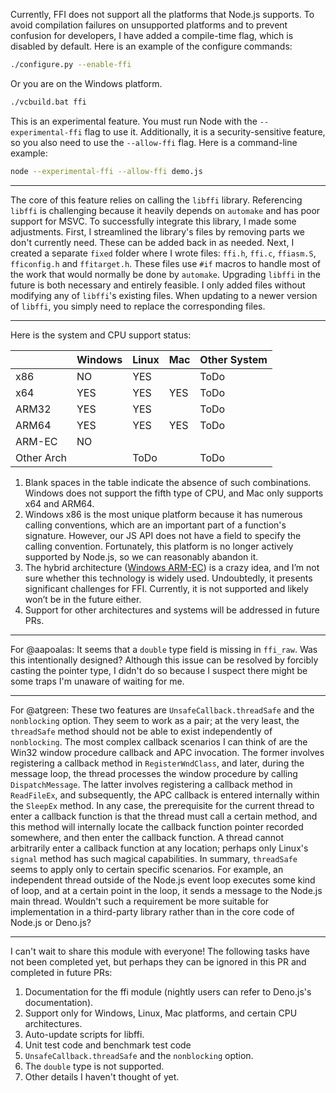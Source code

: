 Currently, FFI does not support all the platforms that Node.js supports.
To avoid compilation failures on unsupported platforms and to prevent confusion for developers,
I have added a compile-time flag, which is disabled by default.
Here is an example of the configure commands:

```bash
./configure.py --enable-ffi
```

Or you are on the Windows platform.

```bash
./vcbuild.bat ffi
```

This is an experimental feature.
You must run Node with the `--experimental-ffi` flag to use it.
Additionally, it is a security-sensitive feature,
so you also need to use the `--allow-ffi` flag.
Here is a command-line example:

```bash
node --experimental-ffi --allow-ffi demo.js
```

---
The core of this feature relies on calling the `libffi` library.
Referencing `libffi` is challenging because it heavily depends on `automake` and has poor support for MSVC.
To successfully integrate this library, I made some adjustments.
First, I streamlined the library's files by removing parts we don't currently need.
These can be added back in as needed.
Next, I created a separate `fixed` folder where I wrote files:
`ffi.h`, `ffi.c`, `ffiasm.S`, `fficonfig.h` and `ffitarget.h`.
These files use `#if` macros to handle most of the work that would normally be done by `automake`.
Upgrading `libffi` in the future is both necessary and entirely feasible.
I only added files without modifying any of `libffi`'s existing files.
When updating to a newer version of `libffi`,
you simply need to replace the corresponding files.

---
Here is the system and CPU support status:

|            | Windows | Linux | Mac | Other System |
|------------|---------|-------|-----|--------------|
| x86        | NO      | YES   |     | ToDo         |
| x64        | YES     | YES   | YES | ToDo         |
| ARM32      | YES     | YES   |     | ToDo         |
| ARM64      | YES     | YES   | YES | ToDo         |
| ARM-EC     | NO      |       |     |              |
| Other Arch |         | ToDo  |     | ToDo         |

1. Blank spaces in the table indicate the absence of such combinations.
   Windows does not support the fifth type of CPU,
   and Mac only supports x64 and ARM64.
2. Windows x86 is the most unique platform because it has numerous calling conventions,
   which are an important part of a function's signature.
   However, our JS API does not have a field to specify the calling convention.
   Fortunately, this platform is no longer actively supported by Node.js,
   so we can reasonably abandon it.
3. The hybrid architecture ([Windows ARM-EC](https://learn.microsoft.com/en-us/windows/arm/arm64ec)) is a crazy idea,
   and I’m not sure whether this technology is widely used.
   Undoubtedly, it presents significant challenges for FFI.
   Currently, it is not supported and likely won’t be in the future either.
4. Support for other architectures and systems will be addressed in future PRs.

---
For @aapoalas:
It seems that a `double` type field is missing in `ffi_raw`.
Was this intentionally designed?
Although this issue can be resolved by forcibly casting the pointer type,
I didn't do so because I suspect there might be some traps I'm unaware of waiting for me.

---
For @atgreen:
These two features are `UnsafeCallback.threadSafe` and the `nonblocking` option.
They seem to work as a pair;
at the very least, the `threadSafe` method should not be able to exist independently of `nonblocking`.
The most complex callback scenarios I can think of
are the Win32 window procedure callback and APC invocation.
The former involves registering a callback method in `RegisterWndClass`,
and later, during the message loop,
the thread processes the window procedure by calling `DispatchMessage`.
The latter involves registering a callback method in `ReadFileEx`,
and subsequently, the APC callback is entered internally within the `SleepEx` method.
In any case, the prerequisite for the current thread to enter a callback function
is that the thread must call a certain method,
and this method will internally locate the callback function pointer recorded somewhere,
and then enter the callback function.
A thread cannot arbitrarily enter a callback function at any location;
perhaps only Linux's `signal` method has such magical capabilities.
In summary, `threadSafe` seems to apply only to certain specific scenarios.
For example, an independent thread outside of the Node.js event loop executes some kind of loop,
and at a certain point in the loop,
it sends a message to the Node.js main thread.
Wouldn't such a requirement be more suitable for implementation
in a third-party library rather than in the core code of Node.js or Deno.js?

---
I can't wait to share this module with everyone!
The following tasks have not been completed yet,
but perhaps they can be ignored in this PR and completed in future PRs:

1. Documentation for the ffi module (nightly users can refer to Deno.js's documentation).
2. Support only for Windows, Linux, Mac platforms, and certain CPU architectures.
3. Auto-update scripts for libffi.
4. Unit test code and benchmark test code
5. `UnsafeCallback.threadSafe` and the `nonblocking` option.
6. The `double` type is not supported.
7. Other details I haven't thought of yet.
